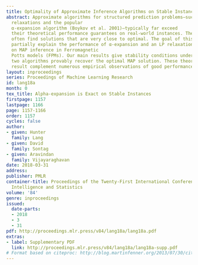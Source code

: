```yaml
---
title: Optimality of Approximate Inference Algorithms on Stable Instances
abstract: Approximate algorithms for structured prediction problems—such as LP 
  relaxations and the popular 
  α-expansion algorithm (Boykov et al. 2001)—typically far exceed
  their theoretical performance guarantees on real-world instances. These algorithms
  often find solutions that are very close to optimal. The goal of this paper is to
  partially explain the performance of α-expansion and an LP relaxation algorith, 
  on MAP inference in Ferromagnetic
  Potts models (FPMs). Our main results give stability conditions under which these
  two algorithms provably recover the optimal MAP solution. These theoretical
  result complement numerous empirical observations of good performance.
layout: inproceedings
series: Proceedings of Machine Learning Research
id: lang18a
month: 0
tex_title: Alpha-expansion is Exact on Stable Instances
firstpage: 1157
lastpage: 1166
page: 1157-1166
order: 1157
cycles: false
author:
- given: Hunter
  family: Lang
- given: David
  family: Sontag
- given: Aravindan
  family: Vijayaraghavan
date: 2018-03-31
address: 
publisher: PMLR
container-title: Proceedings of the Twenty-First International Conference on Artficial
  Intelligence and Statistics
volume: '84'
genre: inproceedings
issued:
  date-parts:
  - 2018
  - 3
  - 31
pdf: http://proceedings.mlr.press/v84/lang18a/lang18a.pdf
extras:
- label: Supplementary PDF
  link: http://proceedings.mlr.press/v84/lang18a/lang18a-supp.pdf
# Format based on citeproc: http://blog.martinfenner.org/2013/07/30/citeproc-yaml-for-bibliographies/
---
```

